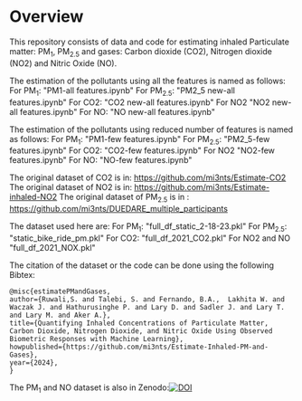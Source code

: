 # Overview
This repository consists of data and code for estimating inhaled Particulate matter: PM$_1$, PM$_{2.5}$ and gases: Carbon dioxide (CO2), Nitrogen dioxide (NO2) and Nitric Oxide (NO).  

The estimation of the pollutants using all the features is named as follows: 
For PM$_1$: "PM1-all features.ipynb"
For PM$_{2.5}$: "PM2_5 new-all features.ipynb"
For CO2: "CO2 new-all features.ipynb"
For NO2 "NO2 new-all features.ipynb"
For NO: "NO new-all features.ipynb"

The estimation of the pollutants using reduced number of features is named as follows: 
For PM$_1$: "PM1-few features.ipynb"
For PM$_{2.5}$: "PM2_5-few features.ipynb"
For CO2: "CO2-few features.ipynb"
For NO2 "NO2-few features.ipynb"
For NO: "NO-few features.ipynb"

The original dataset of CO2 is in: https://github.com/mi3nts/Estimate-CO2
The original dataset of NO2 is in: https://github.com/mi3nts/Estimate-inhaled-NO2
The original dataset of PM$_{2.5}$ is in : https://github.com/mi3nts/DUEDARE_multiple_participants

The dataset used here are:
For PM$_1$: "full_df_static_2-18-23.pkl"
For PM$_{2.5}$: "static_bike_ride_pm.pkl"
For CO2: "full_df_2021_CO2.pkl"
For NO2 and NO "full_df_2021_NOX.pkl"

The citation of the dataset or the code can be done using the following
Bibtex:
```
@misc{estimatePMandGases,
author={Ruwali,S. and Talebi, S. and Fernando, B.A.,  Lakhita W. and Waczak J. and Hathurusinghe P. and Lary D. and Sadler J. and Lary T. and Lary M. and Aker A.},
title={Quantifying Inhaled Concentrations of Particulate Matter, Carbon Dioxide, Nitrogen Dioxide, and Nitric Oxide Using Observed Biometric Responses with Machine Learning},
howpublished={https://github.com/mi3nts/Estimate-Inhaled-PM-and-Gases},
year={2024},
}
```
The PM$_1$ and NO dataset is also in Zenodo:[![DOI](https://zenodo.org/badge/DOI/10.5281/zenodo.10639498.svg)](https://doi.org/10.5281/zenodo.10639498)

